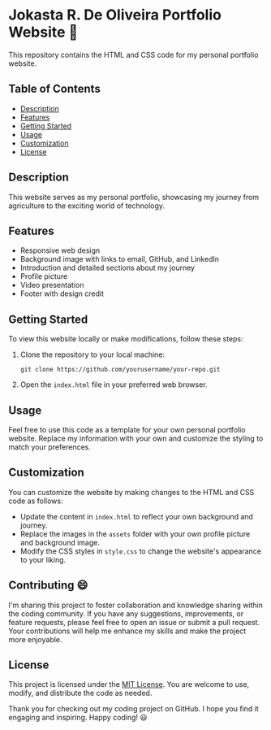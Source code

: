 # Jokasta R. De Oliveira Portfolio Website 🌻

This repository contains the HTML and CSS code for my personal portfolio website.

## Table of Contents

- [Description](#description)
- [Features](#features)
- [Getting Started](#getting-started)
- [Usage](#usage)
- [Customization](#customization)
- [License](#license)

## Description

This website serves as my personal portfolio, showcasing my journey from agriculture to the exciting world of technology. 

## Features

- Responsive web design
- Background image with links to email, GitHub, and LinkedIn
- Introduction and detailed sections about my journey
- Profile picture
- Video presentation
- Footer with design credit

## Getting Started

To view this website locally or make modifications, follow these steps:

1. Clone the repository to your local machine:

   ```
   git clone https://github.com/yourusername/your-repo.git
   ```

2. Open the `index.html` file in your preferred web browser.

## Usage

Feel free to use this code as a template for your own personal portfolio website. Replace my information with your own and customize the styling to match your preferences.

## Customization

You can customize the website by making changes to the HTML and CSS code as follows:

- Update the content in `index.html` to reflect your own background and journey.
- Replace the images in the `assets` folder with your own profile picture and background image.
- Modify the CSS styles in `style.css` to change the website's appearance to your liking.

## Contributing 😄

I'm sharing this project to foster collaboration and knowledge sharing within the coding community. If you have any suggestions, improvements, or feature requests, please feel free to open an issue or submit a pull request. Your contributions will help me enhance my skills and make the project more enjoyable.

## License

This project is licensed under the [MIT License](LICENSE). You are welcome to use, modify, and distribute the code as needed.


Thank you for checking out my coding project on GitHub. I hope you find it engaging and inspiring. Happy coding! 😃
